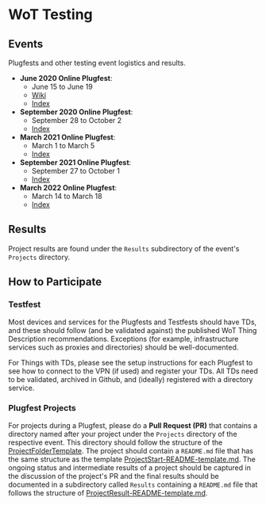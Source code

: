 # WoT Testing

## Events

Plugfests and other testing event logistics and results.

* __June 2020 Online Plugfest__:
  * June 15 to June 19
  * [Wiki](https://www.w3.org/WoT/IG/wiki/F2F_meeting,_1-12_June_2020,_Online)
  * [Index](2020.06.Online/README.md)
* __September 2020 Online Plugfest__:
  * September 28 to October 2
  * [Index](2020.09.Online/README.md)
* __March 2021 Online Plugfest__:
  * March 1 to March 5
  * [Index](2021.03.Online/README.md)
* __September 2021 Online Plugfest__:
  * September 27 to October 1
  * [Index](2021.09.Online/README.md)
* __March 2022 Online Plugfest__:
  * March 14 to March 18
  * [Index](2022.03.Online/README.md)

## Results

Project results are found under the `Results` subdirectory of the event's `Projects` directory.

## How to Participate

### __Testfest__

Most devices and services for the Plugfests and Testfests should have TDs, and these
should follow (and be validated against) the published WoT Thing Description
recommendations.  Exceptions (for example, infrastructure services
such as proxies and directories) should be well-documented.

For Things with TDs, please see the setup
instructions for each Plugfest to see how to connect to the VPN (if used)
and register your TDs.
All TDs need to be validated, archived in Github, and (ideally) registered
with a directory service.

### __Plugfest Projects__

For projects during a Plugfest, please do a __Pull Request (PR)__  that contains a directory named after your project under the `Projects` directory of the respective event. This directory should follow the structure of the [ProjectFolderTemplate](./templates/ProjectFolderTemplate). The project should contain a `README.md` file that has the same structure as the template [ProjectStart-README-template.md](./templates/ProjectFolderTemplate/ProjectStart-README-template.md).
The ongoing status and intermediate results of a project should be captured in the discussion of the project's PR
and the final results should be documented in a subdirectory called `Results` containing a `README.md` file that follows the structure of [ProjectResult-README-template.md](./templates/ProjectFolderTemplate/Results/ProjectResult-README-template.md).
